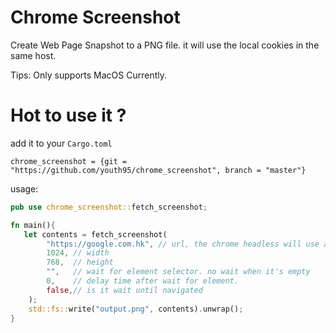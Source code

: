 # Chrome Screenshot

Create Web Page Snapshot to a PNG file. it will use the local cookies in the same host.

Tips: Only supports MacOS Currently.

# Hot to use it ?

add it to your `Cargo.toml`
```
chrome_screenshot = {git = "https://github.com/youth95/chrome_screenshot", branch = "master"}
```

usage:
```rust
pub use chrome_screenshot::fetch_screenshot;

fn main(){
   let contents = fetch_screenshot(
        "https://google.com.hk", // url, the chrome headless will use all of cookies by the "google.com.hk" in your PC.
        1024, // width
        768,  // height
        "",   // wait for element selector. no wait when it's empty
        0,    // delay time after wait for element.
        false,// is it wait until navigated
    );
    std::fs::write("output.png", contents).unwrap();
}
```
